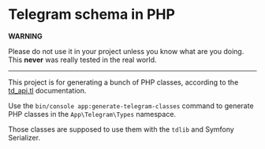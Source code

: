 # Telegram schema in PHP

**WARNING**

Please do not use it in your project unless you know what are you doing. This **never** was really tested in the real world.

---------------------------------------------------------------------------------------------------------------------------------------

This project is for generating a bunch of PHP classes, according to the [td_api.tl](https://github.com/tdlib/td/blob/master/td/generate/scheme/td_api.tl) documentation.

Use the `bin/console app:generate-telegram-classes` command to generate PHP classes in the `App\Telegram\Types` namespace.

Those classes are supposed to use them with the `tdlib` and Symfony Serializer. 
